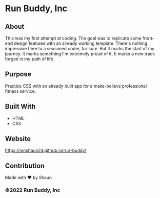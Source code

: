 # Run Buddy, Inc

## About
This was my first attempt at coding. The goal was to replicate some front-end design features with an already working template. There's nothing impressive here to a seasoned coder, for sure. But it marks the start of my journey. It marks something I'm extremely proud of it. It marks a new track forged in my path of life.

## Purpose
Practice CSS with an already built app for a make-believe professional fitness service. 

## Built With
* HTML
* CSS

## Website
https://mnshaun24.github.io/run-buddy/

## Contribution
Made with ❤️ by Shaun

### ©️2022 Run Buddy, Inc
